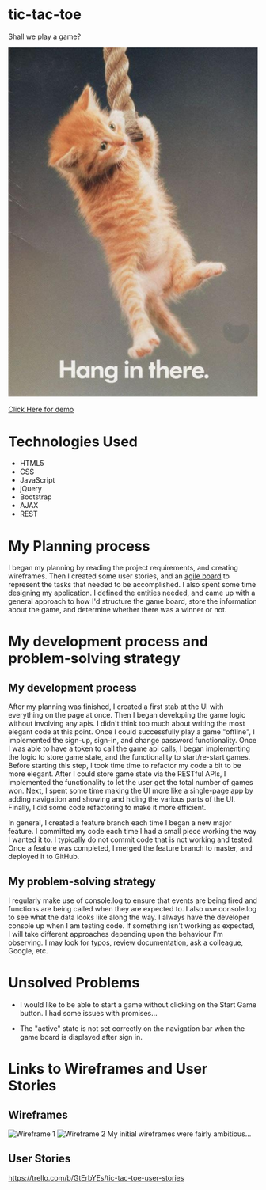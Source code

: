 
# tic-tac-toe

Shall we play a game?

![Hang In THere](/docs/images/HangInThere.jpg)

[Click Here for demo](https://sjacobs146.github.io/tic-tac-toe/index.html)

# Technologies Used
- HTML5
- CSS
- JavaScript
- jQuery
- Bootstrap
- AJAX
- REST

# My Planning process
I began my planning by reading the project requirements, and creating wireframes.
Then I created some user stories, and an [agile board](https://trello.com/b/Pia8Ti4W/game-project) to represent the tasks that
needed to be accomplished.  I also spent some time designing my application. I
defined the entities needed, and came up with a general approach to how I'd
structure the game board, store the information about the game, and determine
whether there was a winner or not.

# My development process and problem-solving strategy
## My development process
After my planning was finished, I created a first stab at the UI with everything
on the page at once.  Then I began developing the game logic without involving
any apis.  I didn't think too much about writing the most elegant code at this
point.  Once I could successfully play a game "offline", I implemented the
sign-up, sign-in, and change password functionality.  Once I was able to have
a token to call the game api calls, I began implementing the logic to store
game state, and the functionality to start/re-start games. Before starting this
step, I took time time to refactor my code a bit to be more elegant.  After I
could store game state via the RESTful APIs, I implemented the functionality to
let the user get the total number of games won.  Next, I spent some time
making the UI more like a single-page app by adding navigation and showing
and hiding the various parts of the UI. Finally, I did some code refactoring
to make it more efficient.

In general, I created a feature branch each time I began a new major feature. I
committed my code each time I had a small piece working the way I wanted it to.
I typically do not commit code that is not working and tested.  Once a feature
was completed, I merged the feature branch to master, and deployed it to GitHub.

## My problem-solving strategy
I regularly make use of console.log to ensure that events are being fired and
functions are being called when they are expected to.  I also use console.log
to see what the data looks like along the way.  I always have the developer
console up when I am testing code. If something isn't working as expected, I
will take different approaches depending upon the behaviour I'm observing. I
may look for typos, review documentation, ask a colleague, Google, etc.

# Unsolved Problems
- I would like to be able to start a game without clicking on the Start Game
button.  I had some issues with promises...

- The "active" state is not set correctly on the navigation bar when the game
board is displayed after sign in.

# Links to Wireframes and User Stories
## Wireframes
![Wireframe 1](https://imgur.com/G0yGqeR)
![Wireframe 2](https://imgur.com/VrWsKJk)
My initial wireframes were fairly ambitious...

## User Stories
https://trello.com/b/GtErbYEs/tic-tac-toe-user-stories

